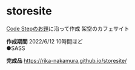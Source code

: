 # storesite

[Code Stepのお題](https://code-step.com/store-menu/)に沿って作成 架空のカフェサイト

**作成期間** 2022/6/12 10時間ほど  
●SASS

**完成品** https://rika-nakamura.github.io/storesite/
